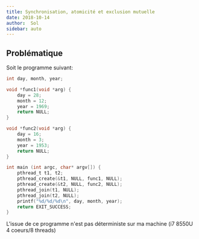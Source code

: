 ```yaml
---
title: Synchronisation, atomicité et exclusion mutuelle
date: 2018-10-14
author:  Sol
sidebar: auto
---
```


##  Problématique

Soit le programme suivant:

```C
int day, month, year;

void *func1(void *arg) {
    day = 28;
    month = 12;
    year = 1969;
    return NULL;
}

void *func2(void *arg) {
    day = 16;
    month = 3;
    year = 1953;
    return NULL;
}

int main (int argc, char* argv[]) {
    pthread_t t1, t2;
    pthread_create(&t1, NULL, func1, NULL);
    pthread_create(&t2, NULL, func2, NULL);
    pthread_join(t1, NULL);
    pthread_join(t2, NULL);
    printf("%d/%d/%d\n", day, month, year);
    return EXIT_SUCCESS;
}
```

L'issue de ce programme n'est pas déterministe sur ma machine (i7 8550U 4 coeurs/8 threads)
